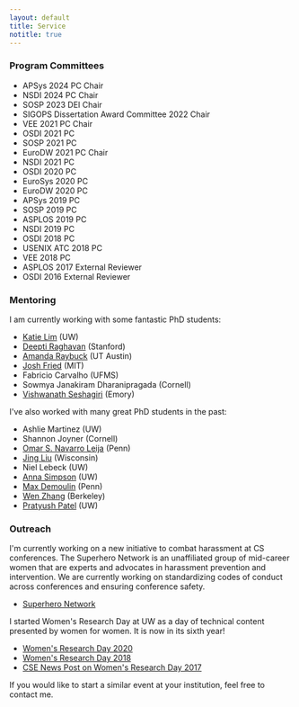 ```yaml
---
layout: default
title: Service
notitle: true
---
```


### Program Committees

* APSys 2024 PC Chair
* NSDI 2024 PC Chair
* SOSP 2023 DEI Chair
* SIGOPS Dissertation Award Committee 2022 Chair
* VEE 2021 PC Chair
* OSDI 2021 PC
* SOSP 2021 PC
* EuroDW 2021 PC Chair
* NSDI 2021 PC
* OSDI 2020 PC
* EuroSys 2020 PC
* EuroDW 2020 PC
* APSys 2019 PC
* SOSP 2019 PC
* ASPLOS 2019 PC
* NSDI 2019 PC
* OSDI 2018 PC
* USENIX ATC 2018 PC
* VEE 2018 PC
* ASPLOS 2017 External Reviewer
* OSDI 2016 External Reviewer

### Mentoring
I am currently working with some fantastic PhD students:

* [Katie Lim](https://homes.cs.washington.edu/~katielim/) (UW)
* [Deepti Raghavan](https://deeptir.me/) (Stanford)
* [Amanda Raybuck](https://www.cs.utexas.edu/~ajaustin/) (UT Austin)
* [Josh Fried](https://joshfried.io) (MIT)
* Fabricio Carvalho (UFMS)
* Sowmya Janakiram Dharanipragada (Cornell)
* [Vishwanath Seshagiri](https://vishwanath1306.github.io) (Emory)

I've also worked with many great PhD students in the past:

* Ashlie Martinez (UW)
* Shannon Joyner (Cornell)
* [Omar S. Navarro Leija](https://gatowololo.github.io/) (Penn)
* [Jing Liu](https://jingliu.xyz) (Wisconsin)
* Niel Lebeck (UW)
* [Anna Simpson](https://homes.cs.washington.edu/~aksimpso/) (UW)
* [Max Demoulin](http://www.maxdml.com/) (Penn)
* [Wen Zhang](https://people.eecs.berkeley.edu/~zhangwen/) (Berkeley)
* [Pratyush Patel](https://homes.cs.washington.edu/~patelp1/) (UW)

### Outreach
I'm currently working on a new initiative to combat harassment at CS
conferences.  The Superhero Network is an unaffiliated group of mid-career women
that are experts and advocates in harassment prevention and
intervention.  We are currently working on standardizing codes of
conduct across conferences and ensuring conference safety.

* [Superhero Network](https://github.com/iyzhang/superhero-network/)

I started Women's Research Day at UW as a day of technical content
presented by women for women. It is now in its sixth year!

* [Women's Research Day 2020](http://wrd.cs.washington.edu/)
* [Women's Research Day
  2018](https://www.facebook.com/events/2085124848383890/)
* [CSE News Post on Women's Research Day 2017](https://news.cs.washington.edu/2017/04/01/allen-schools-2017-womens-research-day/)

If you would like to start a similar event at your institution, feel
free to contact me.
